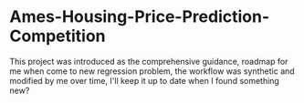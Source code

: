 # Ames-Housing-Price-Prediction-Competition
This project was introduced as the comprehensive guidance, roadmap for me when come to new regression problem, the workflow was synthetic and modified  by me over time, I'll keep it up to date when I found something new?
